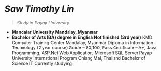 # *Saw Timothy Lin*
> *Study in Payap University*

* **Mandalar University Mandalay, Myanmar**
* **Bachelor of Arts (BA) degree in English Not finished (3rd year)**
KMD Computer Training Center Mandalay, Myanmar
Diploma in Information Technology (2 year course) Grade – 80/100, Pass
Certificate – A+, Java Programming, ASP.Net Web Application, Microsoft SQL Server
Payap University International Program Chiang Mai, Thailand
Bachelor of Science IT Currently studying
